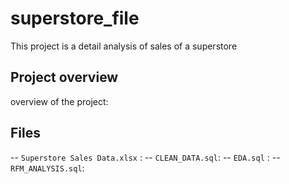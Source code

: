 # superstore_file
This project is a detail analysis of  sales of a superstore

## Project overview
overview of the project:
## Files

-- `Superstore Sales Data.xlsx` :
-- `CLEAN_DATA.sql`:
-- `EDA.sql` :
-- `RFM_ANALYSIS.sql`:


